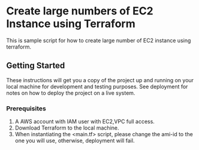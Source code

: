 # Create large numbers of  EC2 Instance using Terraform 

This is sample script for how to create large number of EC2 instance using terraform.

## Getting Started

These instructions will get you a copy of the project up and running on your local machine for development and testing purposes. See deployment for notes on how to deploy the project on a live system.

### Prerequisites

1. A AWS account with IAM user with EC2,VPC full access.
2. Download Terraform to the local machine.
3. When instantiating the <main.tf> script, please change the ami-id to the one you will use, otherwise, deployment will fail.


